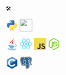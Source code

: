 🛠

<img src="https://raw.githubusercontent.com/devicons/devicon/master/icons/python/python-original.svg" alt="python" width="33" height="33"/> <img src="https://cdn.jsdelivr.net/gh/devicons/devicon/icons/tensorflow/tensorflow-original.svg" width="33" height="33" />

<img src="https://raw.githubusercontent.com/devicons/devicon/master/icons/java/java-original.svg" alt="java" width="33" height="33"/> <img src="https://raw.githubusercontent.com/devicons/devicon/master/icons/react/react-original.svg" alt="react" width="33" height="33"/> <img src="https://raw.githubusercontent.com/devicons/devicon/master/icons/javascript/javascript-original.svg" alt="javascript" width="33" height="33"/> <img src="https://raw.githubusercontent.com/devicons/devicon/master/icons/nodejs/nodejs-original.svg" alt="nodejs" width="33" height="33"/> 

<img src="https://raw.githubusercontent.com/devicons/devicon/master/icons/c/c-original.svg" alt="c" width="33" height="33"/> 

<img src="https://raw.githubusercontent.com/devicons/devicon/master/icons/postgresql/postgresql-original.svg" alt="postgresql" width="33" height="33"/> 




  
